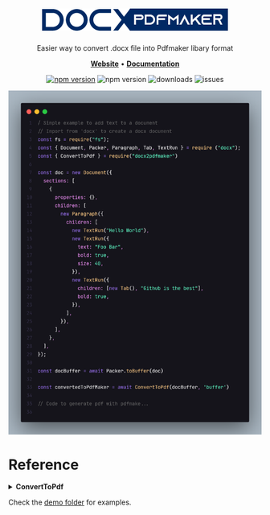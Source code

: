 <h1 align="center">
  <b>
    <a href="https://www.npmjs.com/package/docx2pdfmaker"><img src="assets/logo.png"/></a><br>
  </b>
</h1>

<p align="center">Easier way to convert .docx file into Pdfmaker libary format</p>

<p align="center">
  <a href="https://github.com/Igorcbraz/Docx2PdfMaker"><b>Website</b></a> •
  <a href="https://github.com/Igorcbraz/Docx2PdfMaker"><b>Documentation</b></a>
</p>

<div align="center">

[![npm version](https://img.shields.io/npm/v/docx2pdfmaker.svg?style=plastic&logo=npm)](https://www.npmjs.org/package/docx2pdfmaker)
![npm version](https://img.shields.io/github/languages/count/Igorcbraz/Docx2PdfMaker?style=plastic)
![downloads](https://img.shields.io/jsdelivr/npm/hy/docx2pdfmaker?label=Downloads&style=plastic)
![issues](https://img.shields.io/github/issues/Igorcbraz/docx2pdfmaker?style=plastic)

</div>

<p align="center">
  <img src="assets/code.png"/><br>
</p>

# Reference

<details><summary><b>ConvertToPdf</b></summary>

| Parameter | Type | Description |
| :--- | :--- | :--- |
| `data` | `string` | **Required**. The data corresponding to the type used |
| `type` | `path, buffer or ArrayBuffer` | **Required**. Type of sending data |
| `options` | `ConvertToHtml Config` | ConvertoToHtml mammoth library options  |

<a href="https://www.npmjs.com/package/mammoth?activeTab=readme"><b>ConvertToHtml Config</b></a>

# Examples

</details>

Check the [demo folder](https://github.com/Igorcbraz/Docx2PdfMaker/tree/main/example) for examples.